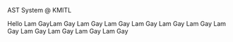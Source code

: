 AST System @ KMITL

Hello Lam GayLam Gay Lam Gay Lam Gay Lam Gay Lam Gay Lam Gay Lam Gay Lam Gay Lam Gay Lam Gay Lam Gay


